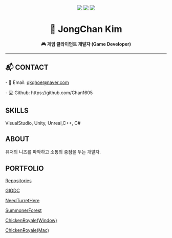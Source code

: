 <!-- <header id="header">
  <h1>JongChanKim</h1>
  <hr>
    게임 클라이언트(Game Development)
  <hr>
</header>

<!-- 뱃지 -->
<p align="center">
  <img src="https://img.shields.io/badge/Unity-20232A?style=for-the-badge&logo=unity&logoColor=white"/>
  <img src="https://img.shields.io/badge/language-C%23-239120?style=for-the-badge&logo=csharp&logoColor=white"/>
  <img src="https://img.shields.io/badge/status-Developing-yellow?style=for-the-badge"/>
</p>

<h1 align="center">👋 JongChan Kim</h1>
<p align="center"><b>🎮 게임 클라이언트 개발자 (Game Developer)</b></p>
<hr>

<main>
  <article id="mainLeft">
    <section>
      <h2>📬 CONTACT</h2>
      <p>
        - 📧 Email: <i class="fa fa-envelope" aria-hidden="true"></i> <a href="mailto:qkqhoe@naver.com.com">qkqhoe@naver.com</a> <p>
        - 💻 Github: https://github.com/Chan1605
      </p>      
    </section>
    <section>
      <h2>SKILLS</h2>
      VisualStudio, Unity, Unreal,C++, C#
     </section> 
  </article>
  <article id="mainRight">
    <section>
     <h2>ABOUT</h2>
      유저의 니즈를 파악하고 소통의 중점을 두는 개발자.
    </section>
    <section>
      <h2>PORTFOLIO</h2>
      <i class="fa fa-github" aria-hidden="true"></i>
      <a href="https://github.com/Chan1605?tab=repositories">Repositories</a> 
      <p></p>
      <p><a href="https://youtube.com/embed/UDCFjSiuVYs">GIGDC</a>
      </p>
      <p><a href="https://www.youtube.com/embed/MvEQOiWDvIQ">NeedTurretHere</a>
      </p>
      <p><a href="https://www.youtube.com/embed/SlehHQ2Nek8">SummonerForest</a>
      </p>
       <p><a href="https://drive.google.com/file/d/1As4TtGGFFEUW4Lsp4gfaKbw4A5it5-iG/view?usp=drive_link">ChickenRoyale(Window)</a>
      </p> 
       <p><a href="https://drive.google.com/file/d/18TPozFCqR7o2zRArwAGxigz77zB_Qn92/view?usp=drive_link">ChickenRoyale(Mac)</a>
      </p> 
    </section>
  </article>
</main>
